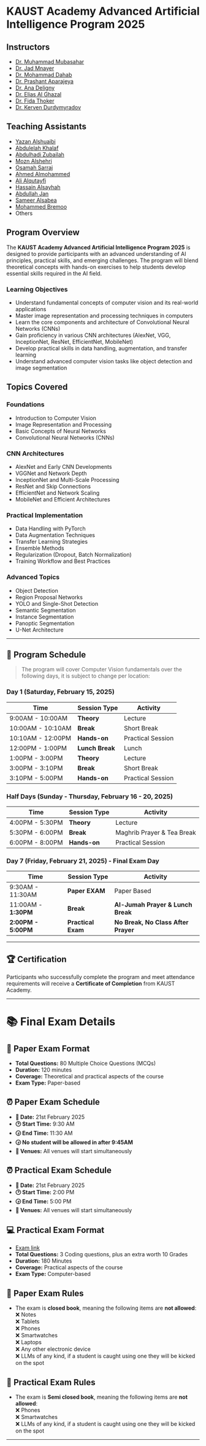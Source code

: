 # KAUST Academy Advanced Artificial Intelligence Program 2025

## Instructors

- [Dr. Muhammad Mubasahar](https://scholar.google.com/citations?user=1ZbEwUoAAAAJ&hl=en)
- [Dr. Jad Mnayer](.)
- [Dr. Mohammad Dahab](https://www.researchgate.net/profile/Mohamed-Dahab-2/10)
- [Dr. Prashant Aparajeya](https://www.linkedin.com/in/prashant-aparajeya/?originalSubdomain=uk)
- [Dr. Ana Deligny](https://ori.ox.ac.uk/people/ana-deligny/)
- [Dr. Elias Al Ghazal](https://www.linkedin.com/in/elias-al-ghazal-aa77351a9/?originalSubdomain=lb)
- [Dr. Fida Thoker](https://fmthoker.github.io/)
- [Dr. Kerven Durdymyradov](https://www.linkedin.com/in/kerven-durdymyradov/?originalSubdomain=sa)

## Teaching Assistants

- [Yazan Alshuaibi](https://www.linkedin.com/in/yazenalshaebi/)
- [Abdulelah Khalaf](https://www.linkedin.com/in/abdulelah-khalaf-b3b8942b5/)
- [Abdulhadi Zubailah](https://www.linkedin.com/in/abdulhadi-zubailah/)
- [Mozn Alshehri](https://www.linkedin.com/in/mozn-alshehri-98b440302/)
- [Osamah Sarraj](https://www.linkedin.com/in/osamah-sarraj/)
- [Ahmed Almohammed](https://www.linkedin.com/in/ahmed-almohammed)
- [Ali Alqutayfi](https://www.linkedin.com/in/ali-alqutayfi)
- [Hassain Alsayhah](https://www.linkedin.com/in/hassain-alsayhah)
- [Abdullah Jan](https://www.linkedin.com/in/abdullah-jan-929694298)
- [Sameer Alsabea](https://www.linkedin.com/in/sameer-alsabea-610291239/)
- [Mohammed Bremoo](https://www.linkedin.com/in/mohammed-bremoo/)
- Others

## Program Overview

The **KAUST Academy Advanced Artificial Intelligence Program 2025** is designed to provide participants with an advanced understanding of AI principles, practical skills, and emerging  challenges. The program will blend theoretical concepts with hands-on exercises to help students develop essential skills required in the AI field.

### Learning Objectives

- Understand fundamental concepts of computer vision and its real-world applications
- Master image representation and processing techniques in computers
- Learn the core components and architecture of Convolutional Neural Networks (CNNs)
- Gain proficiency in various CNN architectures (AlexNet, VGG, InceptionNet, ResNet, EfficientNet, MobileNet)
- Develop practical skills in data handling, augmentation, and transfer learning
- Understand advanced computer vision tasks like object detection and image segmentation

## Topics Covered

### Foundations

- Introduction to Computer Vision
- Image Representation and Processing
- Basic Concepts of Neural Networks
- Convolutional Neural Networks (CNNs)

### CNN Architectures

- AlexNet and Early CNN Developments
- VGGNet and Network Depth
- InceptionNet and Multi-Scale Processing
- ResNet and Skip Connections
- EfficientNet and Network Scaling
- MobileNet and Efficient Architectures

### Practical Implementation

- Data Handling with PyTorch
- Data Augmentation Techniques
- Transfer Learning Strategies
- Ensemble Methods
- Regularization (Dropout, Batch Normalization)
- Training Workflow and Best Practices

### Advanced Topics

- Object Detection
- Region Proposal Networks
- YOLO and Single-Shot Detection
- Semantic Segmentation
- Instance Segmentation
- Panoptic Segmentation
- U-Net Architecture

---

## 📅 Program Schedule  
>
> The program will cover Computer Vision fundamentals over the following days, it is subject to change per location:

### **Day 1 (Saturday, February 15, 2025)**

| Time    | Session Type | Activity |
| -------- | ----------- | ------- |
| 9:00AM - 10:00AM | **Theory** | Lecture |
| 10:00AM - 10:10AM | **Break** | Short Break |
| 10:10AM - 12:00PM | **Hands-on** | Practical Session |
| 12:00PM - 1:00PM | **Lunch Break** | Lunch |
| 1:00PM - 3:00PM | **Theory** | Lecture |
| 3:00PM - 3:10PM | **Break** | Short Break |
| 3:10PM - 5:00PM | **Hands-on** | Practical Session |

### **Half Days (Sunday - Thursday, February 16 - 20, 2025)**

| Time    | Session Type | Activity |
| -------- | ----------- | ------- |
| 4:00PM - 5:30PM | **Theory** | Lecture |
| 5:30PM - 6:00PM | **Break** | Maghrib Prayer & Tea Break |
| 6:00PM - 8:00PM | **Hands-on** | Practical Session |

### **Day 7 (Friday, February 21, 2025) - Final Exam Day**

| Time    | Session Type | Activity |
| -------- | ----------- | ------- |
| 9:30AM - 11:30AM | **Paper EXAM** | Paper Based |
| 11:00AM - **1:30PM** | **Break** | **Al-Jumah Prayer & Lunch Break** |
| **2:00PM - 5:00PM** | **Practical Exam** | **No Break, No Class After Prayer** |

---

## 🏆 Certification

Participants who successfully complete the program and meet attendance requirements will receive a **Certificate of Completion** from KAUST Academy.

---

# 📚 Final Exam Details  

## 📝 Paper Exam Format  

- **Total Questions:** 80 Multiple Choice Questions (MCQs)  
- **Duration:** 120 minutes  
- **Coverage:** Theoretical and practical aspects of the course  
- **Exam Type:** Paper-based  

## ⏰ Paper Exam Schedule  

- **📅 Date:** 21st February 2025  
- **🕑 Start Time:** 9:30 AM  
- **🕞 End Time:** 11:30 AM
- **🕞 No student will be allowed in after 9:45AM**  
- **📍 Venues:** All venues will start simultaneously  

## ⏰ Practical Exam Schedule  

- **📅 Date:** 21st February 2025  
- **🕑 Start Time:** 2:00 PM  
- **🕞 End Time:** 5:00 PM  
- **📍 Venues:** All venues will start simultaneously  

## 💻 Practical Exam Format
- [Exam link](https://naeemullah-khan.github.io/KAExams/ExamKAAAI25)
- **Total Questions:** 3 Coding questions, plus an extra worth 10 Grades
- **Duration:** 180 Minutes
- **Coverage:** Practical aspects of the course  
- **Exam Type:** Computer-based

## 📌 Paper Exam Rules  

- The exam is **closed book**, meaning the following items are **not allowed**:  
  ❌ Notes  
  ❌ Tablets  
  ❌ Phones  
  ❌ Smartwatches  
  ❌ Laptops  
  ❌ Any other electronic device  
  ❌ LLMs of any kind, if a student is caught using one they will be kicked on the spot

## 📌 Practical Exam Rules  

- The exam is **Semi closed book**, meaning the following items are **not allowed**:  
  ❌ Phones  
  ❌ Smartwatches  
  ❌ LLMs of any kind, if a student is caught using one they will be kicked on the spot

---
